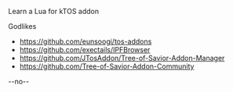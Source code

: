 Learn a Lua for kTOS addon


Godlikes
* https://github.com/eunsoogi/tos-addons
* https://github.com/exectails/IPFBrowser
* https://github.com/JTosAddon/Tree-of-Savior-Addon-Manager
* https://github.com/Tree-of-Savior-Addon-Community

--no--

